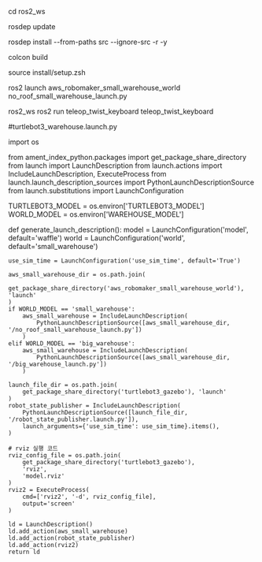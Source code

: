 cd ros2_ws

rosdep update

rosdep install --from-paths src --ignore-src -r -y

colcon build

source install/setup.zsh

ros2 launch aws_robomaker_small_warehouse_world no_roof_small_warehouse_launch.py

ros2_ws ros2 run teleop_twist_keyboard teleop_twist_keyboard  


#turtlebot3_warehouse.launch.py

import os

from ament_index_python.packages import get_package_share_directory
from launch import LaunchDescription
from launch.actions import IncludeLaunchDescription, ExecuteProcess
from launch.launch_description_sources import PythonLaunchDescriptionSource
from launch.substitutions import LaunchConfiguration

TURTLEBOT3_MODEL = os.environ['TURTLEBOT3_MODEL']
WORLD_MODEL = os.environ['WAREHOUSE_MODEL']

def generate_launch_description():
    model = LaunchConfiguration('model', default='waffle')
    world = LaunchConfiguration('world', default='small_warehouse')
    
    use_sim_time = LaunchConfiguration('use_sim_time', default='True')

    aws_small_warehouse_dir = os.path.join(
        get_package_share_directory('aws_robomaker_small_warehouse_world'), 'launch'
    )
    if WORLD_MODEL == 'small_warehouse':
        aws_small_warehouse = IncludeLaunchDescription(
            PythonLaunchDescriptionSource([aws_small_warehouse_dir, '/no_roof_small_warehouse_launch.py'])
        )
    elif WORLD_MODEL == 'big_warehouse':
        aws_small_warehouse = IncludeLaunchDescription(
            PythonLaunchDescriptionSource([aws_small_warehouse_dir, '/big_warehouse_launch.py'])
        )

    launch_file_dir = os.path.join(
        get_package_share_directory('turtlebot3_gazebo'), 'launch'
    )
    robot_state_publisher = IncludeLaunchDescription(
        PythonLaunchDescriptionSource([launch_file_dir, '/robot_state_publisher.launch.py']),
        launch_arguments={'use_sim_time': use_sim_time}.items(),
    )

    # rviz 실행 코드 
    rviz_config_file = os.path.join(
        get_package_share_directory('turtlebot3_gazebo'),
        'rviz',  
        'model.rviz' 
    )
    rviz2 = ExecuteProcess(
        cmd=['rviz2', '-d', rviz_config_file],
        output='screen'
    )

    ld = LaunchDescription()
    ld.add_action(aws_small_warehouse)
    ld.add_action(robot_state_publisher)
    ld.add_action(rviz2)
    return ld

